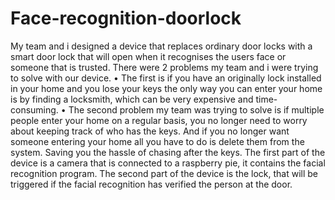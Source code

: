 # Face-recognition-doorlock
My team and i designed a device that replaces ordinary door locks with a smart door lock that will open when it recognises the users face or someone that is trusted. There were 2 problems my team and i were trying to solve with our device.
• The first is if you have an originally lock installed in your home and you lose your keys the only way you can enter your home is by finding a locksmith, which can be very expensive and time-consuming.
• The second problem my team was trying to solve is if multiple people enter your home on a regular basis, you no longer need to worry about keeping track of who has the keys. And if you no longer want someone entering your home all you have to do is delete them from the system. Saving you the hassle of chasing after the keys. The first part of the device is a camera that is connected to a raspberry pie, it contains the facial recognition program. The second part of the device is the lock, that will be triggered if the facial recognition has verified the person at the door.
